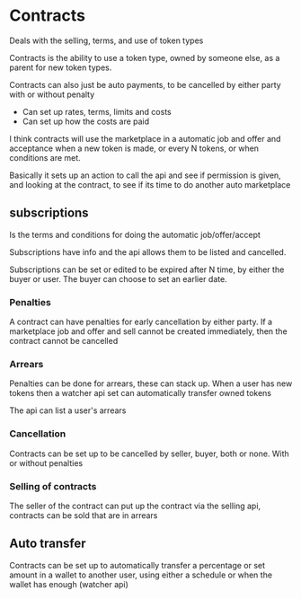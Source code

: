 # Contracts

Deals with the selling, terms, and use of token types

Contracts is the ability to use a token type, owned by someone else, as a parent for new token types.

Contracts can also just be auto payments, to be cancelled by either party with or without penalty

* Can set up rates, terms, limits and costs
* Can set up how the costs are paid

I think contracts will use the marketplace in a automatic job and offer and acceptance when a new token is made,
or every N tokens, or when conditions are met. 

Basically it sets up an action to call the api and see if permission is given, and looking at the contract, to see if its time to do another auto marketplace


## subscriptions

Is the terms and conditions for doing the automatic job/offer/accept

Subscriptions have info and the api allows them to be listed and cancelled.

Subscriptions can be set or edited to be expired after N time, by either the buyer or user.
The buyer can choose to set an earlier date.

### Penalties

A contract can have penalties for early cancellation by either party. If a marketplace job and offer and sell cannot be created immediately, then the contract cannot be cancelled

### Arrears

Penalties can be done for arrears, these can stack up. When a user has new tokens then a watcher api set can automatically transfer owned tokens

The api can list a user's arrears

### Cancellation 

Contracts can be set up to be cancelled by seller, buyer, both or none. With or without penalties

### Selling of contracts

The seller of the contract can put up the contract via the selling api, contracts can be sold that are in arrears


## Auto transfer

Contracts can be set up to automatically transfer a percentage or set amount in a wallet to another user, using either a schedule or when the wallet has enough
(watcher api)
